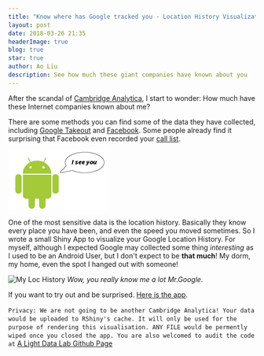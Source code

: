 ```yaml
---
title: "Know where has Google tracked you - Location History Visualization App"
layout: post
date: 2018-03-26 21:35
headerImage: true
blog: true
star: true
author: Ao Liu
description: See how much these giant companies have known about you
---
```


After the scandal of [Cambridge Analytica](https://www.nytimes.com/2018/03/19/technology/facebook-cambridge-analytica-explained.html), I start to wonder: How much have these Internet companies known about me? 

There are some methods you can find some of the data they have collected, including [Google Takeout](https://takeout.google.com/) and [Facebook](https://www.facebook.com/help/302796099745838). Some people already find it surprising that Facebook even recorded your [call list](https://abcnews.go.com/Technology/download-call-list-facebook-access/story?id=54053309). 

<img src="https://github.com/aoliu95/aoliu95.github.io/raw/master/assets/images/loc.jpg" width="40%">

One of the most sensitive data is the location history. Basically they know every place you have been, and even the speed you moved sometimes. So I wrote a small Shiny App to visualize your Google Location History. For myself, although I expected Google may collected some thing *interesting* as I used to be an Android User, but I don't expect to be **that much**! My dorm, my home, even the spot I hanged out with someone! 

![My Loc History](https://github.com/aoliu95/aoliu95.github.io/raw/master/assets/images/Example.gif)
*Wow, you really know me a lot Mr.Google.*

If you want to try out and be surprised. [Here is the app](https://austin-liu.shinyapps.io/google_location_privacy_app/).

`Privacy: We are not going to be another Cambridge Analytica! Your data would be uploaded to RShiny's cache. It will only be used for the purpose of rendering this visualisation. ANY FILE would be permently wiped once you closed the app. You are also welcomed to audit the code at` [A Light Data Lab Github Page](https://github.com/aoliu95/google_location_privacy_app)

